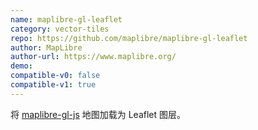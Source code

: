 ```yaml
---
name: maplibre-gl-leaflet
category: vector-tiles
repo: https://github.com/maplibre/maplibre-gl-leaflet
author: MapLibre
author-url: https://www.maplibre.org/
demo:
compatible-v0: false
compatible-v1: true
---
```


将 [maplibre-gl-js](https://maplibre.org/projects/maplibre-gl-js/) 地图加载为 Leaflet 图层。

